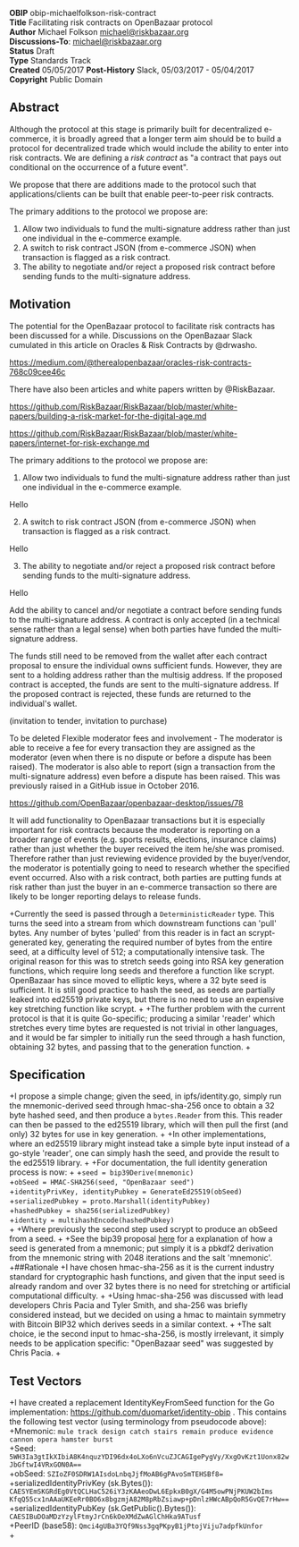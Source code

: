 __OBIP__ obip-michaelfolkson-risk-contract  
__Title__ Facilitating risk contracts on OpenBazaar protocol  
__Author__ Michael Folkson <michael@riskbazaar.org>  
__Discussions-To__: <michael@riskbazaar.org>  
__Status__ Draft  
__Type__ Standards Track  
__Created__ 05/05/2017
__Post-History__ Slack, 05/03/2017 - 05/04/2017  
__Copyright__ Public Domain  

## Abstract
Although the protocol at this stage is primarily built for decentralized e-commerce, it is broadly agreed that a longer term aim should be to build a protocol for decentralized trade which would include the ability to enter into risk contracts. We are defining a _risk contract_ as "a contract that pays out conditional on the occurrence of a future event".

We propose that there are additions made to the protocol such that applications/clients can be built that enable peer-to-peer risk contracts.

The primary additions to the protocol we propose are:

1) Allow two individuals to fund the multi-signature address rather than just one individual in the e-commerce example.
2) A switch to risk contract JSON (from e-commerce JSON) when transaction is flagged as a risk contract.
3) The ability to negotiate and/or reject a proposed risk contract before sending funds to the multi-signature address.



## Motivation

The potential for the OpenBazaar protocol to facilitate risk contracts has been discussed for a while. Discussions on the OpenBazaar Slack cumulated in this article on Oracles & Risk Contracts by @drwasho.

https://medium.com/@therealopenbazaar/oracles-risk-contracts-768c09cee46c

There have also been articles and white papers written by @RiskBazaar.

https://github.com/RiskBazaar/RiskBazaar/blob/master/white-papers/building-a-risk-market-for-the-digital-age.md

https://github.com/RiskBazaar/RiskBazaar/blob/master/white-papers/internet-for-risk-exchange.md

The primary additions to the protocol we propose are:

1) Allow two individuals to fund the multi-signature address rather than just one individual in the e-commerce example.

Hello

2) A switch to risk contract JSON (from e-commerce JSON) when transaction is flagged as a risk contract.

Hello

3) The ability to negotiate and/or reject a proposed risk contract before sending funds to the multi-signature address.

Hello



Add the ability to cancel and/or negotiate a contract before sending funds to the multi-signature address. A contract is only accepted (in a technical sense rather than a legal sense) when both parties have funded the multi-signature address. 

The funds still need to be removed from the wallet after each contract proposal to ensure the individual owns sufficient funds. However, they are sent to a holding address rather than the multisig address. If the proposed contract is accepted, the funds are sent to the multi-signature address. If the proposed contract is rejected, these funds are returned to the individual's wallet.

(invitation to tender, invitation to purchase)

To be deleted
Flexible moderator fees and involvement - The moderator is able to receive a fee for every transaction they are assigned as the moderator (even when there is no dispute or before a dispute has been raised). The moderator is also able to report (sign a transaction from the multi-signature address) even before a dispute has been raised. This was previously raised in a GitHub issue in October 2016.

https://github.com/OpenBazaar/openbazaar-desktop/issues/78

It will add functionality to OpenBazaar transactions but it is especially important for risk contracts because the moderator is reporting on a broader range of events (e.g. sports results, elections, insurance claims) rather than just whether the buyer received the item he/she was promised. Therefore rather than just reviewing evidence provided by the buyer/vendor, the moderator is potentially going to need to research whether the specified event occurred. Also with a risk contract, both parties are putting funds at risk rather than just the buyer in an e-commerce transaction so there are likely to be longer reporting delays to release funds.

 +Currently the seed is passed through a `DeterministicReader` type. This turns the seed into a stream from which downstream functions can 'pull' bytes. Any number of bytes 'pulled' from this reader is in fact an scrypt-generated key, generating the required number of bytes from the entire seed, at a difficulty level of 512; a computationally intensive task. The original reason for this was to stretch seeds going into RSA key generation functions, which require long seeds and therefore a function like scrypt. OpenBazaar has since moved to elliptic keys, where a 32 byte seed is sufficient. It is still good practice to hash the seed, as seeds are partially leaked into ed25519 private keys, but there is no need to use an expensive key stretching function like scrypt.
 +
 +The further problem with the current protocol is that it is quite Go-specific; producing a similar 'reader' which stretches every time bytes are requested is not trivial in other languages, and it would be far simpler to initially run the seed through a hash function, obtaining 32 bytes, and passing that to the generation function.
 +
 ## Specification
 +I propose a simple change; given the seed, in ipfs/identity.go, simply run the mnemonic-derived seed through hmac-sha-256 once to obtain a 32 byte hashed seed, and then produce a `bytes.Reader` from this. This reader can then be passed to the ed25519 library, which will then pull the first (and only) 32 bytes for use in key generation.
 +
 +In other implementations, where an ed25519 library might instead take a simple byte input instead of a go-style 'reader', one can simply hash the seed, and provide the result to the ed25519 library.
 +
 +For documentation, the full identity generation process is now:
 +
 +`seed = bip39Derive(mnemonic)`  
 +`obSeed = HMAC-SHA256(seed, "OpenBazaar seed")`  
 +`identityPrivKey, identityPubkey = GenerateEd25519(obSeed)`  
 +`serializedPubkey = proto.Marshall(identityPubkey)`  
 +`hashedPubkey = sha256(serializedPubkey)`  
 +`identity = multihashEncode(hashedPubkey)`  
 +
 +Where previously the second step used scrypt to produce an obSeed from a seed.
 +
 +See the bip39 proposal [here](https://github.com/bitcoin/bips/blob/master/bip-0039.mediawiki) for a explanation of how a seed is generated from a mnemonic; put simply it is a pbkdf2 derivation from the mnemonic string with 2048 iterations and the salt 'mnemonic'.
 +##Rationale
 +I have chosen hmac-sha-256 as it is the current industry standard for cryptographic hash functions, and given that the input seed is already random and over 32 bytes there is no need for stretching or artificial computational difficulty. 
 +
 +Using hmac-sha-256 was discussed with lead developers Chris Pacia and Tyler Smith, and sha-256 was briefly considered instead, but we decided on using a hmac to maintain symmetry with Bitcoin BIP32 which derives seeds in a similar context.
 +
 +The salt choice, ie the second input to hmac-sha-256, is mostly irrelevant, it simply needs to be application specific: "OpenBazaar seed" was suggested by Chris Pacia.
 +
 ## Test Vectors
 +I have created a replacement IdentityKeyFromSeed function for the Go implementation: https://github.com/duomarket/identity-obip . This contains the following test vector (using terminology from pseudocode above):  
 +Mnemonic: `mule track design catch stairs remain produce evidence cannon opera hamster burst`  
 +Seed: `5WH3Ia3gtIkXIbiA8K4nquzYDI96dx4oLXo6nVcuZJCAGIgePygVy/XxgOvKzt1Uonx82wJbGftwI4VRxGON0A==`  
 +obSeed: `SZIoZF0SDRW1AIsdoLnbqJjfMoAB6gPAvoSmTEHSBf8=`  
 +serializedIdentityPrivKey (sk.Bytes()): `CAESYEmSKGRdEg0VtQCLHaC526iY3zKAAeoDwL6EpkxB0gX/G4M5owPNjPKUW2bIms` `KfqQ55cx1nAAaUKEeRr0BO6x8bgzmjA82M8pRbZsiawp+pDnlzHWcABpQoR5GvQE7rHw==`  
 +serializedIdentityPubKey (sk.GetPublic().Bytes()): `CAESIBuDOaMDzYzylFtmyJrCn6kOeXMdZwAGlChHka9ATusf`  
 +PeerID (base58): `Qmci4gUBa3YQf9Nss3gqPKpyB1jPtojViju7adpfkUnfor`  
 +

